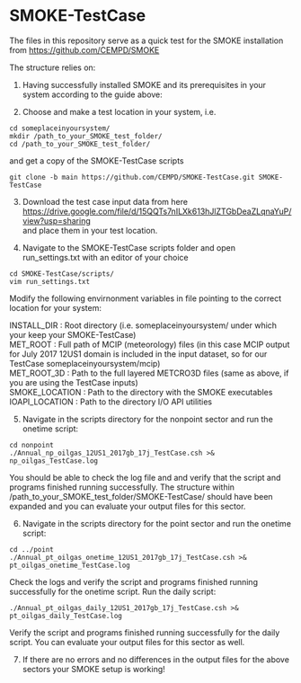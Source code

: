 # SMOKE-TestCase

The files in this repository serve as a quick test for the SMOKE installation from https://github.com/CEMPD/SMOKE   

The structure relies on:
1. Having successfully installed SMOKE and its prerequisites in your system according to the guide above:

2. Choose and make a test location in your system, i.e.  
```
cd someplaceinyoursystem/
mkdir /path_to_your_SMOKE_test_folder/
cd /path_to_your_SMOKE_test_folder/
```
and get a copy of the SMOKE-TestCase scripts
```
git clone -b main https://github.com/CEMPD/SMOKE-TestCase.git SMOKE-TestCase
```
3. Download the test case input data from here 
https://drive.google.com/file/d/15QQTs7nILXk613hJlZTGbDeaZLqnaYuP/view?usp=sharing  
and place them in your test location.  

4. Navigate to the SMOKE-TestCase scripts folder and open run_settings.txt with an editor of your choice 
```
cd SMOKE-TestCase/scripts/
vim run_settings.txt
```
Modify the following envirnonment variables in file pointing to the correct location for your system:

INSTALL_DIR    : Root directory (i.e. someplaceinyoursystem/ under which your keep your SMOKE-TestCase)  
MET_ROOT       : Full path of MCIP (meteorology) files (in this case MCIP output for July 2017 12US1 domain is included in the input dataset, so for our TestCase someplaceinyoursystem/mcip)  
MET_ROOT_3D    : Path to the full layered METCRO3D files (same as above, if you are using the TestCase inputs)  
SMOKE_LOCATION : Path to the directory with the SMOKE executables  
IOAPI_LOCATION : Path to the directory I/O API utilities  

5. Navigate in the scripts directory for the nonpoint sector and run the onetime script:
```
cd nonpoint
./Annual_np_oilgas_12US1_2017gb_17j_TestCase.csh >& np_oilgas_TestCase.log
```
You should be able to check the log file and and verify that the script and programs finished running successfully.
The structure within /path_to_your_SMOKE_test_folder/SMOKE-TestCase/ should have been expanded and you can evaluate your output files for this sector.  

6. Navigate in the scripts directory for the point sector and run the onetime script:
```
cd ../point
./Annual_pt_oilgas_onetime_12US1_2017gb_17j_TestCase.csh >& pt_oilgas_onetime_TestCase.log
```
Check the logs and verify the script and programs finished running successfully for the onetime script.
Run the daily script: 
```
./Annual_pt_oilgas_daily_12US1_2017gb_17j_TestCase.csh >& pt_oilgas_daily_TestCase.log
```
Verify the script and programs finished running successfully for the daily script.
You can evaluate your output files for this sector as well.

7. If there are no errors and no differences in the output files for the above sectors your SMOKE setup is working! 


